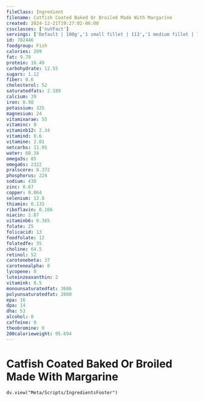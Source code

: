 ```yaml
---
fileClass: Ingredient
filename: Catfish Coated Baked Or Broiled Made With Margarine
created: 2024-12-21T19:27:02-06:00
cssclasses: ['nutFact']
servings: ['Default | 100g','1 small fillet | 113','1 medium fillet | 170','1 large fillet | 255','1 small bullhead (yield after cooking, bone removed) | 97','1 medium bullhead (yield after cooking, bone removed) | 195','1 large bullhead (yield after cooking, bone removed) | 292','1 small catfish (yield after cooking, bone removed) | 195','1 medium catfish (yield after cooking, bone removed) | 390','1 large catfish (yield after cooking, bone removed) | 595']
id: 782446
foodgroup: Fish
calories: 209
fat: 9.78
protein: 16.49
carbohydrate: 12.55
sugars: 1.12
fiber: 0.6
cholesterol: 52
saturatedfats: 2.189
calcium: 39
iron: 0.98
potassium: 325
magnesium: 24
vitaminarae: 55
vitaminc: 0
vitaminb12: 2.34
vitamind: 0.6
vitamine: 2.01
netcarbs: 11.95
water: 60.34
omega3s: 85
omega6s: 2322
pralscore: 8.372
phosphorus: 224
sodium: 430
zinc: 0.67
copper: 0.064
selenium: 12.8
thiamin: 0.133
riboflavin: 0.166
niacin: 2.87
vitaminb6: 0.365
folate: 25
folicacid: 13
foodfolate: 12
folatedfe: 35
choline: 64.5
retinol: 52
carotenebeta: 37
carotenealpha: 0
lycopene: 0
luteinzeaxanthin: 2
vitamink: 8.5
monounsaturatedfat: 3686
polyunsaturatedfat: 2800
epa: 16
dpa: 14
dha: 53
alcohol: 0
caffeine: 0
theobromine: 0
200calorieweight: 95.694
---
```


# Catfish Coated Baked Or Broiled Made With Margarine

```dataviewjs
dv.view("Meta/Scripts/IngredientsFooter")
```